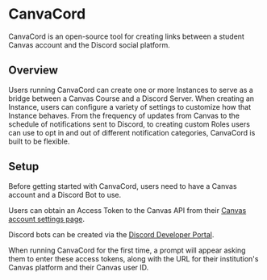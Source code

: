 <p align="center>
  <img src="https://github.com/GarrettNixSoft/CanvaCord/blob/master/resources/logo.png?raw=true" width="200" />
</p>

# CanvaCord

CanvaCord is an open-source tool for creating links between a student Canvas account and the Discord social platform.

## Overview

Users running CanvaCord can create one or more Instances to serve as a bridge between a Canvas Course and a Discord Server. When creating an Instance, users can configure a variety of settings to customize how that Instance behaves. From the frequency of updates from Canvas to the schedule of notifications sent to Discord, to creating custom Roles users can use to opt in and out of different notification categories, CanvaCord is built to be flexible.

## Setup

Before getting started with CanvaCord, users need to have a Canvas account and a Discord Bot to use.

Users can obtain an Access Token to the Canvas API from their [Canvas account settings page](https://csulb.instructure.com/profile/settings).

Discord bots can be created via the [Discord Developer Portal](https://discord.com/developers).

When running CanvaCord for the first time, a prompt will appear asking them to enter these access tokens, along with the URL for their institution's Canvas platform and their Canvas user ID.
